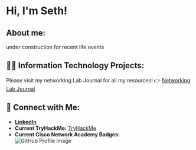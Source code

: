 <h1>Hi, I'm Seth!</h1>

<h2> About me:</h2>
<p> under construction for recent life events </p>


<h2>👨‍💻 Information Technology Projects:</h2>

Please visit my networking Lab Journal for all my resources!
👉 [Networking Lab Journal](https://github.com/sethadams2024/Networking-Lab-Journal)

## 🤳 Connect with Me:
- **[LinkedIn](https://www.linkedin.com/in/seth-adams-sa2025/)**   
- **Current TryHackMe:** [TryHackMe](https://tryhackme.com/p/sethadams2024)  
- **Current Cisco Network Academy Badges:**  
  ![GitHub Profile Image](https://github.com/user-attachments/assets/f705520d-6637-4c12-a78d-9e9e858ec308)  

